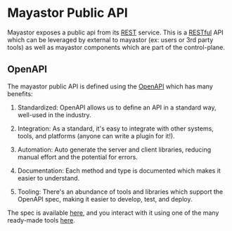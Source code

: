 # Mayastor Public API

Mayastor exposes a public api from its [REST] service.
This is a [RESTful][REST] API which can be leveraged by external to mayastor (ex: users or 3rd party tools) as well as
mayastor components which are part of the control-plane.

## OpenAPI

The mayastor public API is defined using the [OpenAPI] which has many benefits:

1. Standardized: OpenAPI allows us to define an API in a standard way, well-used in the industry.

2. Integration: As a standard, it's easy to integrate with other systems, tools, and platforms (anyone can write a
   plugin for it!).

3. Automation: Auto generate the server and client libraries, reducing manual effort and the potential for errors.

4. Documentation: Each method and type is documented which makes it easier to understand.

5. Tooling: There's an abundance of tools and libraries which support the OpenAPI spec, making it easier to develop,
   test, and deploy.

The spec is
available [here](https://raw.githubusercontent.com/openebs/mayastor-control-plane/HEAD/control-plane/rest/openapi-specs/v0_api_spec.yaml),
and you interact with it using one of the many ready-made
tools [here](https://editor.swagger.io/?url=https://raw.githubusercontent.com/openebs/mayastor-control-plane/HEAD/control-plane/rest/openapi-specs/v0_api_spec.yaml).

[OpenAPI]: https://www.openapis.org/what-is-openapi

[REST]: https://en.wikipedia.org/wiki/REST

